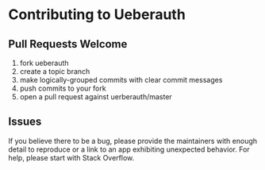 # Contributing to Ueberauth

## Pull Requests Welcome
1. fork ueberauth
2. create a topic branch
3. make logically-grouped commits with clear commit messages
4. push commits to your fork
5. open a pull request against uerberauth/master

## Issues
If you believe there to be a bug, please provide the maintainers with enough
detail to reproduce or a link to an app exhibiting unexpected behavior. For
help, please start with Stack Overflow.

